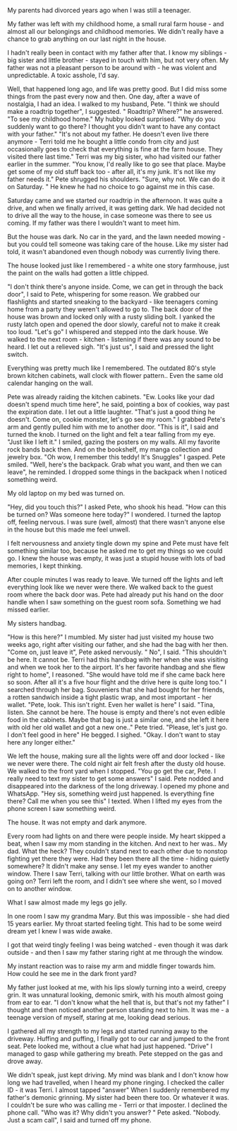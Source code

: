 My parents had divorced years ago when I was still a teenager. 

My father  was left with my childhood home, a small rural farm house - and almost all our belongings and childhood memories. We didn't really have a chance to grab anything on our last night in the house. 

I hadn't really been in contact with my father after that. I know my siblings - big sister and little brother - stayed in touch with him, but not very often.
 My father was not a pleasant person to be around with - he was violent and unpredictable. 
A toxic asshole, I'd say. 

Well, that happened long ago, and life was pretty good. But I did miss some things from the past every now and then.
 One day, after a wave of nostalgia, I had an idea. I walked to my husband, Pete. 
"I think we should make a roadtrip together", I suggested. " Roadtrip? Where?" he answered. "To see my childhood home." My hubby looked surprised. "Why do you suddenly want to go there? I thought you didn't want to have any contact with your father."
"It's not about my father. He doesn't even live there anymore - Terri told me he bought a little condo from city and just occasionally goes to check that everything is fine at the farm house. They visited there last time."
 Terri was my big sister, who had visited our father earlier in the summer. 
"You know, I'd really like to go see that place. Maybe get some of my old stuff back too - after all, it's my junk. It's not like my father needs it."
Pete shrugged his shoulders. "Sure, why not. We can do it on Saturday. " He knew he had no choice to go against me in this case. 

Saturday came and we started our roadtrip in the afternoon. 
It was quite a drive, and when we finally arrived, it was getting dark. 
We had decided not to drive all the way to the house, in case someone was there to see us coming. 
If my father was there I wouldn't want to meet him. 

But the house was dark. No car in the yard, and the lawn needed mowing - but you could tell someone was taking care of the house. 
Like my sister had told, it wasn't abandoned even though nobody was currently living there. 

The house looked just like I remembered - a white one story farmhouse, just the paint on the walls had gotten a little chipped. 

"I don't think there's anyone inside. Come, we can get in through the back door", I said to Pete, whispering for some reason. 
We grabbed our flashlights and started sneaking to the backyard - like teenagers coming home from a party they weren't allowed to go to. 
The back door of the house was brown and locked only with a rusty sliding bolt.
 I yanked the rusty latch open and opened the door slowly, careful not to make it creak too loud. 
"Let's go" I whispered and stepped into the dark house. We walked to the next room - kitchen - listening if there was any sound to be heard. 
I let out a relieved sigh. 
"It's just us", I said and pressed the light switch. 

Everything was pretty much like I remembered. 
The outdated 80's style brown kitchen cabinets, wall clock with flower pattern.. 
Even the same old calendar hanging on the wall.

 Pete was already raiding the kitchen cabinets. "Ew. Looks like your dad doesn't spend much time here", he said, pointing a box of cookies, way past the expiration date. I let out a little laughter. "That's just a good thing he doesn't. Come on, cookie monster, let's go see my room." I grabbed Pete's arm and gently pulled him with me to another door.
 "This is it", I said and turned the knob. I turned on the light and felt a tear falling from my eye. "Just like I left it." I smiled, gazing the posters on my walls. All my favorite rock bands back then. 
And on the bookshelf, my manga collection and jewelry box. "Oh wow, I remember this teddy! It's Snuggles" I gasped. Pete smiled. "Well, here's the backpack. Grab what you want, and then we can leave", he reminded. 
I dropped some things in the backpack when I noticed something weird. 

My old laptop on my bed was turned on. 

"Hey, did you touch this?" I asked Pete, who shook his head. "How can this be turned on? Was someone here today?" I wondered.
 I turned the laptop off, feeling nervous.
 I was sure (well, almost) that there wasn't anyone else in the house but this made me feel unwell.

 I felt nervousness and anxiety tingle down my spine and Pete must have felt something similar too, because he asked me to get my things so we could go.
 I knew the house was empty, it was just a stupid house with lots of bad memories, I kept thinking. 

After couple minutes I was ready to leave. We turned off the lights and left everything look like we never were there. 
We walked back to the guest room where the back door was.
 Pete had already put his hand on the door handle when I saw something on the guest room sofa. Something we had missed earlier. 

My sisters handbag. 

"How is this here?" I mumbled. My sister had just visited my house two weeks ago, right after visiting our father, and she had the bag with her then. 
"Come on, just leave it", Pete asked nervously. 
" No", I said. "This shouldn't be here. It cannot be. Terri had this handbag with her when she was visiting and when we took her to the airport. It's her favorite handbag and she flew right to home", I reasoned. 
"She would have told me if she came back here so soon. After all it's a five hour flight and the drive here is quite long too."
I searched through her bag. Souveniers that she had bought for her friends, a rotten sandwich inside a tight plastic wrap, and most important - her wallet. 
"Pete, look. This isn't right. Even her wallet is here" I said. "Tina, listen. She cannot be here. The house is empty and there's not even edible food in the cabinets. Maybe that bag is just a similar one, and she left it here with old her old wallet and got a new one.." Pete tried. 
"Please, let's just go. I don't feel good in here" He begged. 
I sighed. "Okay. I don't want to stay here any longer either." 

We left the house, making sure all the lights were off and door locked - like we never were there. 
The cold night air felt fresh after the dusty old house. 
We walked to the front yard when I stopped. "You go get the car, Pete. I really need to text my sister to get some answers" I said. Pete nodded and disappeared into the darkness of the long driveway.
I opened my phone and WhatsApp.
 "Hey sis, something weird just happened. Is everything fine there? Call me when you see this" I texted. When I lifted my eyes from the phone screen I saw something weird. 

The house.
 It was not empty and dark anymore. 

Every room had lights on and there were people inside. 
My heart skipped a beat, when I saw my mom standing in the kitchen. And next to her was.. My dad. What the heck? 
They couldn't stand next to each other due to nonstop fighting yet there they were. Had they been there all the time - hiding quietly somewhere? It didn't make any sense. 
I let my eyes wander to another window. There I saw Terri, talking with our little brother. What on earth was going on? Terri left the room, and I didn't see where she went, so I moved on to another window. 

What I saw almost made my legs go jelly.

In one room I saw my grandma Mary. But this was impossible - she had died 15 years earlier. 
My throat started feeling tight. This had to be some weird dream yet I knew I was wide awake.

I got that weird tingly feeling I was being watched - even though it was dark outside - and then I saw my father staring right at me through the window.

 My instant reaction was to raise my arm and middle finger towards him.
 How could he see me in the dark front yard? 

My father just looked at me, with his lips slowly turning into a weird, creepy grin.
 It was unnatural looking, demonic smirk, with his mouth almost going from ear to ear. 
"I don't know what the hell that is, but that's not my father" I thought and then noticed another person standing next to him. 
It was me - a teenage version of myself, staring at me, looking dead serious. 

I gathered all my strength to my legs and started running away to the driveway. 
Huffing and puffing, I finally got to our car and jumped to the front seat. 
Pete looked me, without a clue what had just happened. "Drive" I managed to gasp while gathering my breath. Pete stepped on the gas and drove away. 

We didn't speak, just kept driving. 
My mind was blank and I don't know how long we had travelled, when I heard my phone ringing. 
I checked the caller ID - it was Terri. 
I almost tapped "answer" When I suddenly remembered my father's demonic grinning. 
My sister had been there too. Or whatever it was. 
I couldn't be sure who was calling me - Terri or that imposter. 
I declined the phone call. 
"Who was it? Why didn't you answer? " Pete asked. 
"Nobody. Just a scam call", I said and turned off my phone.